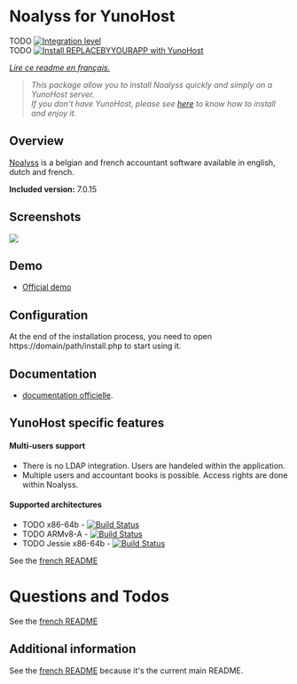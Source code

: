 # Noalyss for YunoHost

TODO [![Integration level](https://dash.yunohost.org/integration/REPLACEBYYOURAPP.svg)](https://dash.yunohost.org/appci/app/REPLACEBYYOURAPP)  
TODO [![Install REPLACEBYYOURAPP with YunoHost](https://install-app.yunohost.org/install-with-yunohost.png)](https://install-app.yunohost.org/?app=REPLACEBYYOURAPP)

*[Lire ce readme en français.](./README_fr.md)*

> *This package allow you to install Noalyss quickly and simply on a YunoHost server.  
If you don't have YunoHost, please see [here](https://yunohost.org/#/install) to know how to install and enjoy it.*

## Overview
[Noalyss](http://noalyss.eu) is a belgian and french accountant software available in english, dutch and french.

**Included version:** 7.0.15

## Screenshots

![](https://framalibre.org/sites/default/files/S%C3%A9lection_099_0.png)

## Demo

* [Official demo](http://demo.noalyss.eu/index.php)

## Configuration

At the end of the installation process, you need to open https://domain/path/install.php to start using it.

## Documentation

* [documentation officielle](http://www.noalyss.eu/?page_id=1031).

## YunoHost specific features

#### Multi-users support

* There is no LDAP integration.  Users are handeled within the application.
* Multiple users and accountant books is possible. Access rights are done within Noalyss.

#### Supported architectures

* TODO x86-64b - [![Build Status](https://ci-apps.yunohost.org/ci/logs/REPLACEBYYOURAPP%20%28Community%29.svg)](https://ci-apps.yunohost.org/ci/apps/REPLACEBYYOURAPP/)
* TODO ARMv8-A - [![Build Status](https://ci-apps-arm.yunohost.org/ci/logs/REPLACEBYYOURAPP%20%28Community%29.svg)](https://ci-apps-arm.yunohost.org/ci/apps/REPLACEBYYOURAPP/)
* TODO Jessie x86-64b - [![Build Status](https://ci-stretch.nohost.me/ci/logs/REPLACEBYYOURAPP%20%28Community%29.svg)](https://ci-stretch.nohost.me/ci/apps/REPLACEBYYOURAPP/)

See the [french README](./README_fr#architectures-supportées)

# Questions and Todos

See the [french README](./README_fr#questions-et-todos)

## Additional information

See the [french README](./README_fr) because it's the current main README.

